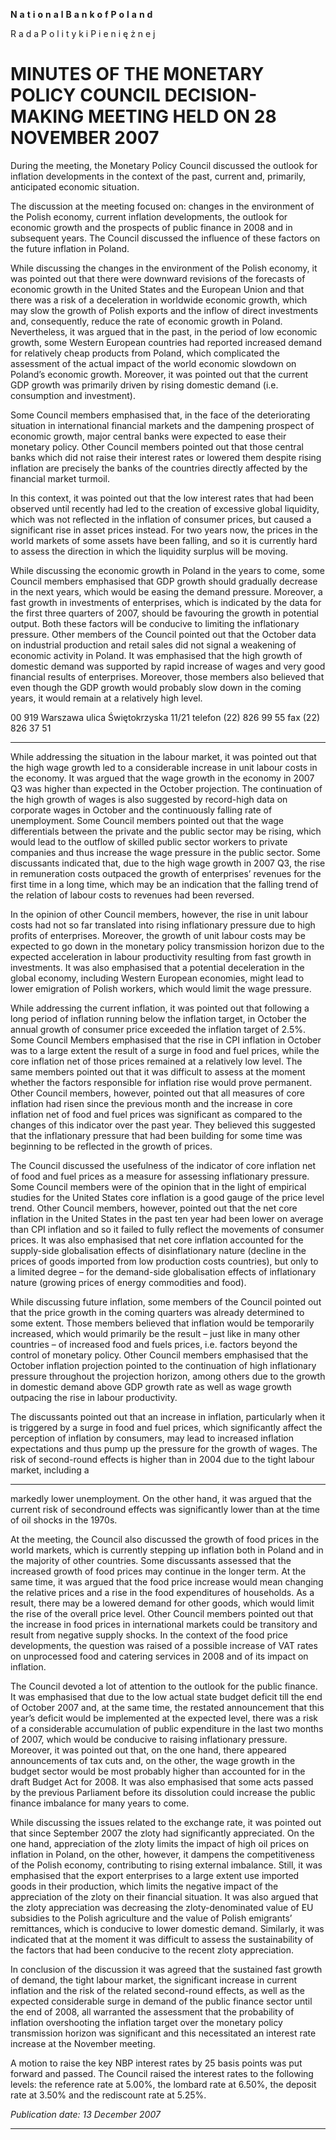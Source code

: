 **N** **a** **t** **i** **o** **n** **a** **l** **B** **a** **n** **k** **o** **f** **P** **o** **l** **a** **n** **d**

R a d a P o l i t y k i P i e n i ę ż n e j

# MINUTES OF THE MONETARY POLICY COUNCIL DECISION-MAKING MEETING HELD ON 28 NOVEMBER 2007

During the meeting, the Monetary Policy Council discussed the outlook for inflation developments
in the context of the past, current and, primarily, anticipated economic situation.

The discussion at the meeting focused on: changes in the environment of the Polish economy,
current inflation developments, the outlook for economic growth and the prospects of public finance
in 2008 and in subsequent years. The Council discussed the influence of these factors on the future
inflation in Poland.

While discussing the changes in the environment of the Polish economy, it was pointed out that
there were downward revisions of the forecasts of economic growth in the United States and the
European Union and that there was a risk of a deceleration in worldwide economic growth, which
may slow the growth of Polish exports and the inflow of direct investments and, consequently,
reduce the rate of economic growth in Poland. Nevertheless, it was argued that in the past, in the
period of low economic growth, some Western European countries had reported increased demand
for relatively cheap products from Poland, which complicated the assessment of the actual impact
of the world economic slowdown on Poland’s economic growth. Moreover, it was pointed out that
the current GDP growth was primarily driven by rising domestic demand (i.e. consumption and
investment).

Some Council members emphasised that, in the face of the deteriorating situation in international
financial markets and the dampening prospect of economic growth, major central banks were
expected to ease their monetary policy. Other Council members pointed out that those central banks
which did not raise their interest rates or lowered them despite rising inflation are precisely the
banks of the countries directly affected by the financial market turmoil.

In this context, it was pointed out that the low interest rates that had been observed until recently
had led to the creation of excessive global liquidity, which was not reflected in the inflation of
consumer prices, but caused a significant rise in asset prices instead. For two years now, the prices
in the world markets of some assets have been falling, and so it is currently hard to assess the
direction in which the liquidity surplus will be moving.

While discussing the economic growth in Poland in the years to come, some Council members
emphasised that GDP growth should gradually decrease in the next years, which would be easing
the demand pressure. Moreover, a fast growth in investments of enterprises, which is indicated by
the data for the first three quarters of 2007, should be favouring the growth in potential output. Both
these factors will be conducive to limiting the inflationary pressure. Other members of the Council
pointed out that the October data on industrial production and retail sales did not signal a weakening
of economic activity in Poland. It was emphasised that the high growth of domestic demand was
supported by rapid increase of wages and very good financial results of enterprises. Moreover, those
members also believed that even though the GDP growth would probably slow down in the coming
years, it would remain at a relatively high level.

00 919 Warszawa ulica Świętokrzyska 11/21 telefon (22) 826 99 55 fax (22) 826 37 51


-----

While addressing the situation in the labour market, it was pointed out that the high wage growth
led to a considerable increase in unit labour costs in the economy. It was argued that the wage
growth in the economy in 2007 Q3 was higher than expected in the October projection. The
continuation of the high growth of wages is also suggested by record-high data on corporate wages
in October and the continuously falling rate of unemployment. Some Council members pointed out
that the wage differentials between the private and the public sector may be rising, which would
lead to the outflow of skilled public sector workers to private companies and thus increase the wage
pressure in the public sector. Some discussants indicated that, due to the high wage growth in 2007
Q3, the rise in remuneration costs outpaced the growth of enterprises’ revenues for the first time in
a long time, which may be an indication that the falling trend of the relation of labour costs to
revenues had been reversed.

In the opinion of other Council members, however, the rise in unit labour costs had not so far
translated into rising inflationary pressure due to high profits of enterprises. Moreover, the growth
of unit labour costs may be expected to go down in the monetary policy transmission horizon due to
the expected acceleration in labour productivity resulting from fast growth in investments. It was
also emphasised that a potential deceleration in the global economy, including Western European
economies, might lead to lower emigration of Polish workers, which would limit the wage pressure.

While addressing the current inflation, it was pointed out that following a long period of inflation
running below the inflation target, in October the annual growth of consumer price exceeded the
inflation target of 2.5%. Some Council Members emphasised that the rise in CPI inflation in
October was to a large extent the result of a surge in food and fuel prices, while the core inflation
net of those prices remained at a relatively low level. The same members pointed out that it was
difficult to assess at the moment whether the factors responsible for inflation rise would prove
permanent. Other Council members, however, pointed out that all measures of core inflation had
risen since the previous month and the increase in core inflation net of food and fuel prices was
significant as compared to the changes of this indicator over the past year. They believed this
suggested that the inflationary pressure that had been building for some time was beginning to be
reflected in the growth of prices.

The Council discussed the usefulness of the indicator of core inflation net of food and fuel prices as
a measure for assessing inflationary pressure. Some Council members were of the opinion that in
the light of empirical studies for the United States core inflation is a good gauge of the price level
trend. Other Council members, however, pointed out that the net core inflation in the United States
in the past ten year had been lower on average than CPI inflation and so it failed to fully reflect the
movements of consumer prices. It was also emphasised that net core inflation accounted for the
supply-side globalisation effects of disinflationary nature (decline in the prices of goods imported
from low production costs countries), but only to a limited degree – for the demand-side
globalisation effects of inflationary nature (growing prices of energy commodities and food).

While discussing future inflation, some members of the Council pointed out that the price growth in
the coming quarters was already determined to some extent. Those members believed that inflation
would be temporarily increased, which would primarily be the result – just like in many other
countries – of increased food and fuels prices, i.e. factors beyond the control of monetary policy.
Other Council members emphasised that the October inflation projection pointed to the continuation
of high inflationary pressure throughout the projection horizon, among others due to the growth in
domestic demand above GDP growth rate as well as wage growth outpacing the rise in labour
productivity.

The discussants pointed out that an increase in inflation, particularly when it is triggered by a surge
in food and fuel prices, which significantly affect the perception of inflation by consumers, may
lead to increased inflation expectations and thus pump up the pressure for the growth of wages. The
risk of second-round effects is higher than in 2004 due to the tight labour market, including a


-----

markedly lower unemployment. On the other hand, it was argued that the current risk of secondround effects was significantly lower than at the time of oil shocks in the 1970s.

At the meeting, the Council also discussed the growth of food prices in the world markets, which is
currently stepping up inflation both in Poland and in the majority of other countries. Some
discussants assessed that the increased growth of food prices may continue in the longer term. At
the same time, it was argued that the food price increase would mean changing the relative prices
and a rise in the food expenditures of households. As a result, there may be a lowered demand for
other goods, which would limit the rise of the overall price level. Other Council members pointed
out that the increase in food prices in international markets could be transitory and result from
negative supply shocks. In the context of the food price developments, the question was raised of a
possible increase of VAT rates on unprocessed food and catering services in 2008 and of its impact
on inflation.

The Council devoted a lot of attention to the outlook for the public finance. It was emphasised that
due to the low actual state budget deficit till the end of October 2007 and, at the same time, the
restated announcement that this year’s deficit would be implemented at the expected level, there
was a risk of a considerable accumulation of public expenditure in the last two months of 2007,
which would be conducive to raising inflationary pressure. Moreover, it was pointed out that, on the
one hand, there appeared announcements of tax cuts and, on the other, the wage growth in the
budget sector would be most probably higher than accounted for in the draft Budget Act for 2008. It
was also emphasised that some acts passed by the previous Parliament before its dissolution could
increase the public finance imbalance for many years to come.

While discussing the issues related to the exchange rate, it was pointed out that since September
2007 the zloty had significantly appreciated. On the one hand, appreciation of the zloty limits the
impact of high oil prices on inflation in Poland, on the other, however, it dampens the
competitiveness of the Polish economy, contributing to rising external imbalance. Still, it was
emphasised that the export enterprises to a large extent use imported goods in their production,
which limits the negative impact of the appreciation of the zloty on their financial situation. It was
also argued that the zloty appreciation was decreasing the zloty-denominated value of EU subsidies
to the Polish agriculture and the value of Polish emigrants’ remittances, which is conducive to lower
domestic demand. Similarly, it was indicated that at the moment it was difficult to assess the
sustainability of the factors that had been conducive to the recent zloty appreciation.

In conclusion of the discussion it was agreed that the sustained fast growth of demand, the tight
labour market, the significant increase in current inflation and the risk of the related second-round
effects, as well as the expected considerable surge in demand of the public finance sector until the
end of 2008, all warranted the assessment that the probability of inflation overshooting the inflation
target over the monetary policy transmission horizon was significant and this necessitated an
interest rate increase at the November meeting.

A motion to raise the key NBP interest rates by 25 basis points was put forward and passed. The
Council raised the interest rates to the following levels: the reference rate at 5.00%, the lombard rate
at 6.50%, the deposit rate at 3.50% and the rediscount rate at 5.25%.

_Publication date: 13 December 2007_


-----

